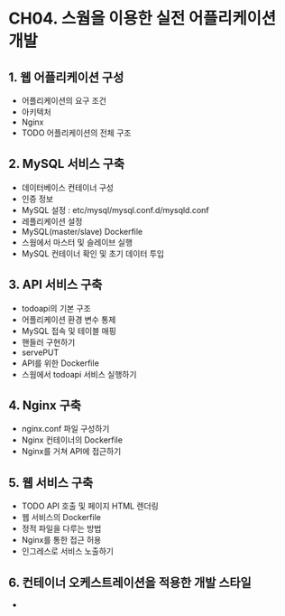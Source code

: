 # CH04. 스웜을 이용한 실전 어플리케이션 개발

## 1. 웹 어플리케이션 구성

- 어플리케이션의 요구 조건
- 아키텍처
- Nginx
- TODO 어플리케이션의 전체 구조

## 2. MySQL 서비스 구축

- 데이터베이스 컨테이너 구성
- 인증 정보
- MySQL 설정 : etc/mysql/mysql.conf.d/mysqld.conf
- 레플리케이션 설정
- MySQL(master/slave) Dockerfile
- 스웜에서 마스터 및 슬레이브 실행
- MySQL 컨테이너 확인 및 초기 데이터 투입

## 3. API 서비스 구축

- todoapi의 기본 구조
- 어플리케이션 환경 변수 통제
- MySQL 접속 및 테이블 매핑
- 핸들러 구현하기
- servePUT
- API를 위한 Dockerfile
- 스웜에서 todoapi 서비스 실행하기

## 4. Nginx 구축

- nginx.conf 파일 구성하기
- Nginx 컨테이너의 Dockerfile
- Nginx를 거쳐 API에 접근하기

## 5. 웹 서비스 구축

- TODO API 호출 및 페이지 HTML 렌더링
- 웹 서비스의 Dockerfile
- 정적 파일을 다루는 방법
- Nginx를 통한 접근 허용
- 인그레스로 서비스 노출하기

## 6. 컨테이너 오케스트레이션을 적용한 개발 스타일

- 